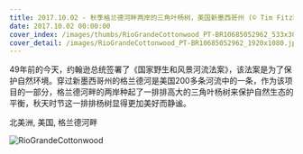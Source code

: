 ```yaml
---
title: 2017.10.02 - 秋季格兰德河畔两岸的三角叶杨树，美国新墨西哥州 (© Tim Fitzharris/Minden Pictures)
date: 2017.10.02 00:00:00
cover_index: /images/thumbs/RioGrandeCottonwood_PT-BR10685052962_533x300.jpg
cover_detail: /images/RioGrandeCottonwood_PT-BR10685052962_1920x1080.jpg
---
```


49年前的今天，约翰逊总统签署了《国家野生和风景河流法案》，该法案是为了保护自然环境。穿过新墨西哥州的格兰德河是美国200多条河流中的一条，作为该项目的一部分，格兰德河畔的两岸种起了一排排高大的三角叶杨树来保护自然生态的平衡，秋天时节这一排排杨树显得更加美好而静谧。

北美洲, 美国, 格兰德河畔

![RioGrandeCottonwood](/images/RioGrandeCottonwood_PT-BR10685052962_1920x1080.jpg)

